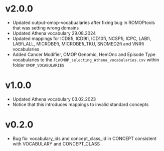 # v2.0.0

- Updated output-omop-vocabualaries after fixing bug in ROMOPtools that was setting wrong domains
- Updated Athena vocabulary 29.08.2024
- Updated mappings for ICD8fi, ICD9fi, ICD10fi, NCSPfi, ICPC, LABfi, LABfi_ALL, MICROBEfi, MICROBEfi_TKU, SNOMED2fi and VNRfi vocabularies
- Added Cancer Modifier, OMOP Genomic, HemOnc and Episode Type vocabularies to the `FinOMOP_selecting_Athena_vocabularies.csv` within folder `OMOP_VOCABULARIES`

# v1.0.0 

- Updated Athena vocabulary 03.02.2023
- Notice that this introduces mappings to invalid standard concepts

# v0.2.0

- Bug fix: vocabulary_ids and concept_class_id in CONCEPT consistent with VOCABULARY and CONCEPT_CLASS 